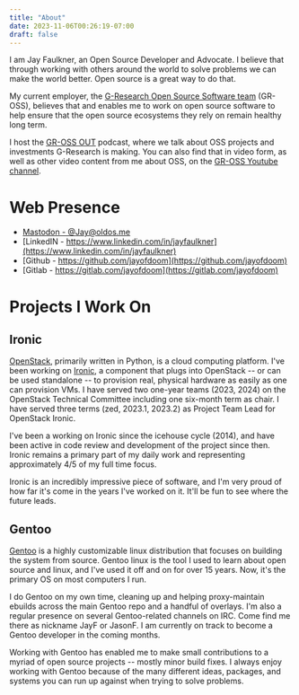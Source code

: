 ```yaml
---
title: "About"
date: 2023-11-06T00:26:19-07:00
draft: false
---
```

I am Jay Faulkner, an Open Source Developer and Advocate. I believe that
through working with others around the world to solve problems we can make
the world better. Open source is a great way to do that.

My current employer, the
[G-Research Open Source Software team](https://github.com/G-Research)
(GR-OSS), believes that and enables me to work on open source software to
help ensure that the open source ecosystems they rely on remain healthy long
term.

I host the [GR-OSS OUT](https://podcast.gr-oss.io) podcast, where we
talk about OSS projects and investments G-Research is making. You can also
find that in video form, as well as other video content from me about OSS,
on the [GR-OSS Youtube channel](https://youtube.com/@oss-gr).

Web Presence
============
- [Mastodon - @Jay@oldos.me](https://oldos.me/@Jay)
- [LinkedIN - https://www.linkedin.com/in/jayfaulkner](https://www.linkedin.com/in/jayfaulkner)
- [Github - https://github.com/jayofdoom](https://github.com/jayofdoom)
- [Gitlab - https://gitlab.com/jayofdoom](https://gitlab.com/jayofdoom)

Projects I Work On
==================

Ironic
------
[OpenStack](https://www.openstack.org), primarily written in Python, is a cloud
computing platform. I've been working on [Ironic](https://ironicbaremetal.org),
a component that plugs into OpenStack -- or can be used standalone -- to
provision real, physical hardware as easily as one can provision VMs. I
have served two one-year teams (2023, 2024) on the OpenStack Technical Committee
including one six-month term as chair. I have served three terms
(zed, 2023.1, 2023.2) as Project Team Lead for OpenStack Ironic.

I've been a working on Ironic since the icehouse cycle (2014), and have been
active in code review and development of the project since then. Ironic remains
a primary part of my daily work and representing approximately 4/5 of my full
time focus.

Ironic is an incredibly impressive piece of software, and I'm very proud of
how far it's come in the years I've worked on it. It'll be fun to see where
the future leads.

Gentoo
------
[Gentoo](https://gentoo.org) is a highly customizable linux distribution that
focuses on building the system from source. Gentoo linux is the tool I used to
learn about open source and linux, and I've used it off and on for over 15
years. Now, it's the primary OS on most computers I run.

I do Gentoo on my own time, cleaning up and helping proxy-maintain ebuilds
across the main Gentoo repo and a handful of overlays. I'm also a regular
presence on several Gentoo-related channels on IRC. Come find me there as
nickname JayF or JasonF. I am currently on track to become a Gentoo developer
in the coming months.

Working with Gentoo has enabled me to make small contributions to a myriad of
open source projects -- mostly minor build fixes. I always enjoy working with
Gentoo because of the many different ideas, packages, and systems you can run
up against when trying to solve problems.


